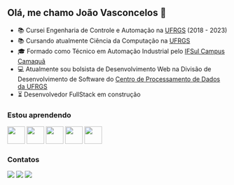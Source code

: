 ## Olá, me chamo João Vasconcelos 👋

- 📚 Cursei Engenharia de Controle e Automação na <a href="https://www.ufrgs.br/">UFRGS</a> (2018 - 2023)
- 📚 Cursando atualmente Ciência da Computação na <a href="https://www.ufrgs.br/">UFRGS</a>
- 🎓 Formado como Técnico em Automação Industrial pelo <a href="http://www.camaqua.ifsul.edu.br/">IFSul Campus Camaquã</a>
- 💻 Atualmente sou bolsista de Desenvolvimento Web na Divisão de Desenvolvimento de Software do <a href="https://www.ufrgs.br/cpd/">Centro de Processamento de Dados da UFRGS</a>
- ⏳ Desenvolvedor FullStack em construção

### Estou aprendendo
<img src="https://cdn.jsdelivr.net/gh/devicons/devicon/icons/html5/html5-original-wordmark.svg" width="40" height="40"/>  <img src="https://cdn.jsdelivr.net/gh/devicons/devicon/icons/css3/css3-original-wordmark.svg" width="40" height="40"/>  <img src="https://cdn.jsdelivr.net/gh/devicons/devicon/icons/javascript/javascript-original.svg" width="40" height="40"/>  <img src="https://cdn.jsdelivr.net/gh/devicons/devicon/icons/php/php-original.svg" width="40" height="40"/> <img src="https://cdn.jsdelivr.net/gh/devicons/devicon/icons/yii/yii-original-wordmark.svg" width="40" height="40"/>
          
          


### Contatos

<div>
 <a href="https://www.linkedin.com/in/joaovasc10" target="_blank"><img src="https://img.shields.io/badge/-LinkedIn-%230077B5?style=for-the-badge&logo=linkedin&logoColor=white" target="_blank"></a>
 <a href = "mailto:joaovasc10@gmail.com"><img src="https://img.shields.io/badge/Gmail-D14836?style=for-the-badge&logo=gmail&logoColor=white" target="_blank"></a>  
<a href="https://instagram.com/joaovasc_" target="_blank"><img src="https://img.shields.io/badge/-Instagram-%23E4405F?style=for-the-badge&logo=instagram&logoColor=white" target="_blank"></a>
</div>


          
          


